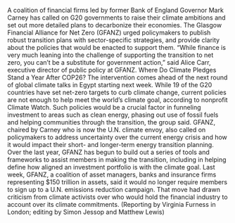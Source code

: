 A coalition of financial firms led by former Bank of England Governor Mark Carney has called on G20 governments to raise their climate ambitions and set out more detailed plans to decarbonize their economies.
The Glasgow Financial Alliance for Net Zero (GFANZ) urged policymakers to publish robust transition plans with sector-specific strategies, and provide clarity about the policies that would be enacted to support them.
“While finance is very much leaning into the challenge of supporting the transition to net zero, you can’t be a substitute for government action,” said Alice Carr, executive director of public policy at GFANZ.
Where Do Climate Pledges Stand a Year After COP26?
The intervention comes ahead of the next round of global climate talks in Egypt starting next week. While 19 of the G20 countries have set net-zero targets to curb climate change, current policies are not enough to help meet the world’s climate goal, according to nonprofit Climate Watch.
Such policies would be a crucial factor in funneling investment to areas such as clean energy, phasing out use of fossil fuels and helping communities through the transition, the group said.
GFANZ, chaired by Carney who is now the U.N. climate envoy, also called on policymakers to address uncertainty over the current energy crisis and how it would impact their short- and longer-term energy transition planning.
Over the last year, GFANZ has begun to build out a series of tools and frameworks to assist members in making the transition, including in helping define how aligned an investment portfolio is with the climate goal.
Last week, GFANZ, a coalition of asset managers, banks and insurance firms representing $150 trillion in assets, said it would no longer require members to sign up to a U.N. emissions reduction campaign.
That move had drawn criticism from climate activists over who would hold the financial industry to account over its climate commitments.
(Reporting by Virginia Furness in London; editing by Simon Jessop and Matthew Lewis)